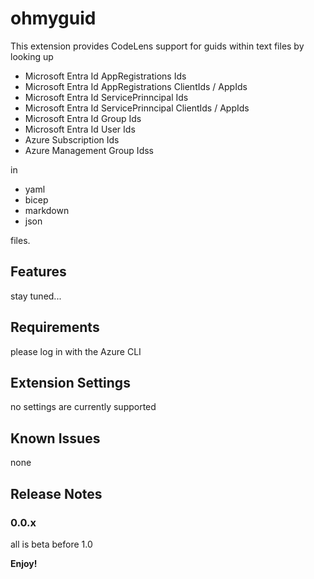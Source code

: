 # ohmyguid

This extension provides CodeLens support for guids within text files by looking up
- Microsoft Entra Id AppRegistrations Ids
- Microsoft Entra Id AppRegistrations ClientIds / AppIds
- Microsoft Entra Id ServicePrinncipal Ids
- Microsoft Entra Id ServicePrinncipal ClientIds / AppIds
- Microsoft Entra Id Group Ids
- Microsoft Entra Id User Ids
- Azure Subscription Ids
- Azure Management Group Idss

in

- yaml
- bicep
- markdown
- json

files.

## Features

stay tuned...

## Requirements

please log in with the Azure CLI

## Extension Settings

no settings are currently supported

## Known Issues

none

## Release Notes

### 0.0.x

all is beta before 1.0

**Enjoy!**
